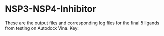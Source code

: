 # NSP3-NSP4-Inhibitor
These are the output files and corresponding log files for the final 5 ligands from testing on Autodock Vina.
Key:

